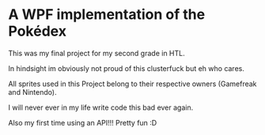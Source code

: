 # A WPF implementation of the Pokédex

This was my final project for my second grade in HTL.

In hindsight im obviously not proud of this clusterfuck but eh who cares.

All sprites used in this Project belong to their respective owners (Gamefreak and Nintendo). 

I will never ever in my life write code this bad ever again.

Also my first time using an API!!! Pretty fun :D
